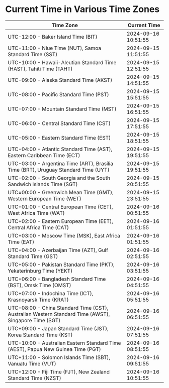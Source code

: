 # Current Time in Various Time Zones

| Time Zone | Current Time |
|-----------|--------------|
| UTC-12:00 - Baker Island Time (BIT) | 2024-09-16 10:51:55 |
| UTC-11:00 - Niue Time (NUT), Samoa Standard Time (SST) | 2024-09-15 11:51:55 |
| UTC-10:00 - Hawaii-Aleutian Standard Time (HAST), Tahiti Time (TAHT) | 2024-09-15 12:51:55 |
| UTC-09:00 - Alaska Standard Time (AKST) | 2024-09-15 14:51:55 |
| UTC-08:00 - Pacific Standard Time (PST) | 2024-09-15 15:51:55 |
| UTC-07:00 - Mountain Standard Time (MST) | 2024-09-15 16:51:55 |
| UTC-06:00 - Central Standard Time (CST) | 2024-09-15 17:51:55 |
| UTC-05:00 - Eastern Standard Time (EST) | 2024-09-15 18:51:55 |
| UTC-04:00 - Atlantic Standard Time (AST), Eastern Caribbean Time (ECT) | 2024-09-15 19:51:55 |
| UTC-03:00 - Argentina Time (ART), Brasília Time (BRT), Uruguay Standard Time (UYT) | 2024-09-15 19:51:55 |
| UTC-02:00 - South Georgia and the South Sandwich Islands Time (SGT) | 2024-09-15 20:51:55 |
| UTC±00:00 - Greenwich Mean Time (GMT), Western European Time (WET) | 2024-09-15 23:51:55 |
| UTC+01:00 - Central European Time (CET), West Africa Time (WAT) | 2024-09-16 00:51:55 |
| UTC+02:00 - Eastern European Time (EET), Central Africa Time (CAT) | 2024-09-16 01:51:55 |
| UTC+03:00 - Moscow Time (MSK), East Africa Time (EAT) | 2024-09-16 01:51:55 |
| UTC+04:00 - Azerbaijan Time (AZT), Gulf Standard Time (GST) | 2024-09-16 02:51:55 |
| UTC+05:00 - Pakistan Standard Time (PKT), Yekaterinburg Time (YEKT) | 2024-09-16 03:51:55 |
| UTC+06:00 - Bangladesh Standard Time (BST), Omsk Time (OMST) | 2024-09-16 04:51:55 |
| UTC+07:00 - Indochina Time (ICT), Krasnoyarsk Time (KRAT) | 2024-09-16 05:51:55 |
| UTC+08:00 - China Standard Time (CST), Australian Western Standard Time (AWST), Singapore Time (SGT) | 2024-09-16 06:51:55 |
| UTC+09:00 - Japan Standard Time (JST), Korea Standard Time (KST) | 2024-09-16 07:51:55 |
| UTC+10:00 - Australian Eastern Standard Time (AEST), Papua New Guinea Time (PGT) | 2024-09-16 08:51:55 |
| UTC+11:00 - Solomon Islands Time (SBT), Vanuatu Time (VUT) | 2024-09-16 09:51:55 |
| UTC+12:00 - Fiji Time (FJT), New Zealand Standard Time (NZST) | 2024-09-16 10:51:55 |
